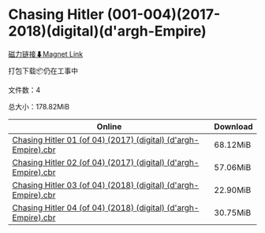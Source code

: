 # Chasing Hitler (001-004)(2017-2018)(digital)(d'argh-Empire)

[磁力链接⬇Magnet Link](magnet:?xt=urn:btih:67151f0a46be6b0939bb1278ce3a8447d77b82ab&dn=Chasing%20Hitler%20%28001-004%29%282017-2018%29%28digital%29%28d%27argh-Empire%29)

打包下载📦仍在工事中

文件数：4

总大小：178.82MiB

Online | Download
--- | ---
[Chasing Hitler 01 (of 04) (2017) (digital) (d'argh-Empire).cbr](https://github.com/alicewish/markdown/blob/master/comic/Chasing-Hitler-01-of-04-2017-digital-dargh-Empire-cbr.md) | 68.12MiB
[Chasing Hitler 02 (of 04) (2017) (digital) (d'argh-Empire).cbr](https://github.com/alicewish/markdown/blob/master/comic/Chasing-Hitler-02-of-04-2017-digital-dargh-Empire-cbr.md) | 57.06MiB
[Chasing Hitler 03 (of 04) (2018) (digital) (d'argh-Empire).cbr](https://github.com/alicewish/markdown/blob/master/comic/Chasing-Hitler-03-of-04-2018-digital-dargh-Empire-cbr.md) | 22.90MiB
[Chasing Hitler 04 (of 04) (2018) (digital) (d'argh-Empire).cbr](https://github.com/alicewish/markdown/blob/master/comic/Chasing-Hitler-04-of-04-2018-digital-dargh-Empire-cbr.md) | 30.75MiB